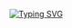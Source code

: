 [![Typing SVG](https://readme-typing-svg.demolab.com?font=Fira+Code&pause=1000&color=EAF742&center=true&vCenter=true&width=435&lines=Hi+%F0%9F%91%8B%2C+I'm+Somesh+Diwan)](https://git.io/typing-svg)
